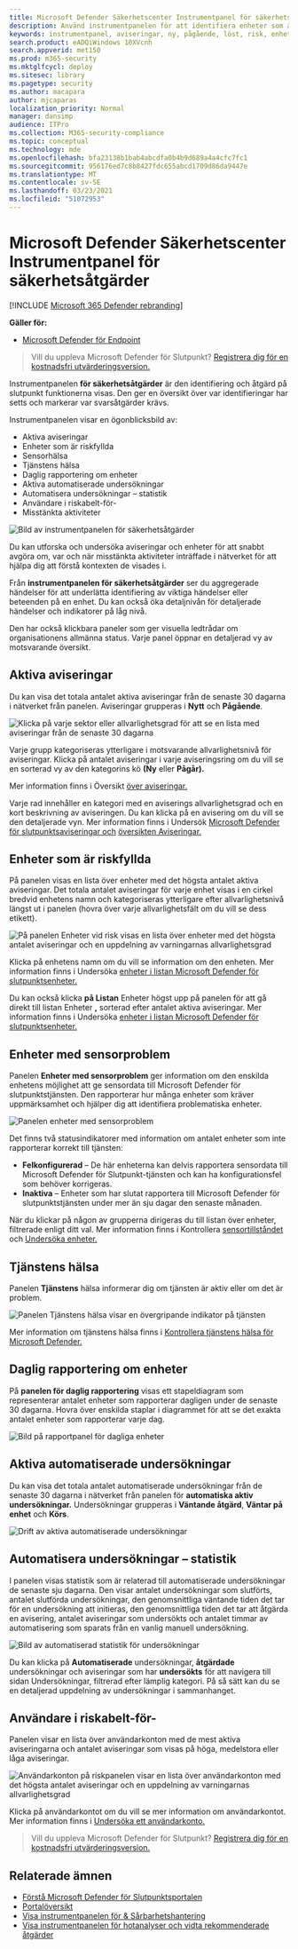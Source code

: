 ```yaml
---
title: Microsoft Defender Säkerhetscenter Instrumentpanel för säkerhetsåtgärder
description: Använd instrumentpanelen för att identifiera enheter som är riskerade, håll reda på status för tjänsten och se statistik och information om enheter och aviseringar.
keywords: instrumentpanel, aviseringar, ny, pågående, löst, risk, enheter för risk, rapportering, statistik, diagram, diagram, hälsa, active malware detections, hotkategori, kategorier, lösenords stjäla, utpressningstrojaner, sårbarhet, hot, låg allvarlighetsgrad, aktiv skadlig kod
search.product: eADQiWindows 10XVcnh
search.appverid: met150
ms.prod: m365-security
ms.mktglfcycl: deploy
ms.sitesec: library
ms.pagetype: security
ms.author: macapara
author: mjcaparas
localization_priority: Normal
manager: dansimp
audience: ITPro
ms.collection: M365-security-compliance
ms.topic: conceptual
ms.technology: mde
ms.openlocfilehash: bfa23138b1bab4abcdfa0b4b9d689a4a4cfc7fc1
ms.sourcegitcommit: 956176ed7c8b8427fdc655abcd1709d86da9447e
ms.translationtype: MT
ms.contentlocale: sv-SE
ms.lasthandoff: 03/23/2021
ms.locfileid: "51072953"
---
```

# <a name="microsoft-defender-security-center-security-operations-dashboard"></a>Microsoft Defender Säkerhetscenter Instrumentpanel för säkerhetsåtgärder

[!INCLUDE [Microsoft 365 Defender rebranding](../../includes/microsoft-defender.md)]


**Gäller för:**
- [Microsoft Defender för Endpoint](https://go.microsoft.com/fwlink/?linkid=2154037)

>Vill du uppleva Microsoft Defender för Slutpunkt? [Registrera dig för en kostnadsfri utvärderingsversion.](https://www.microsoft.com/microsoft-365/windows/microsoft-defender-atp?ocid=docs-wdatp-secopsdashboard-abovefoldlink) 

Instrumentpanelen **för säkerhetsåtgärder** är den identifiering och åtgärd på slutpunkt funktionerna visas. Den ger en översikt över var identifieringar har setts och markerar var svarsåtgärder krävs. 

Instrumentpanelen visar en ögonblicksbild av:

- Aktiva aviseringar
- Enheter som är riskfyllda
- Sensorhälsa
- Tjänstens hälsa
- Daglig rapportering om enheter
- Aktiva automatiserade undersökningar
- Automatisera undersökningar – statistik
- Användare i riskabelt-för-
- Misstänkta aktiviteter


![Bild av instrumentpanelen för säkerhetsåtgärder](images/atp-sec-ops-dashboard.png)

Du kan utforska och undersöka aviseringar och enheter för att snabbt avgöra om, var och när misstänkta aktiviteter inträffade i nätverket för att hjälpa dig att förstå kontexten de visades i.

Från **instrumentpanelen för säkerhetsåtgärder** ser du aggregerade händelser för att underlätta identifiering av viktiga händelser eller beteenden på en enhet. Du kan också öka detaljnivån för detaljerade händelser och indikatorer på låg nivå.

Den har också klickbara paneler som ger visuella ledtrådar om organisationens allmänna status. Varje panel öppnar en detaljerad vy av motsvarande översikt.

## <a name="active-alerts"></a>Aktiva aviseringar
Du kan visa det totala antalet aktiva aviseringar från de senaste 30 dagarna i nätverket från panelen. Aviseringar grupperas i **Nytt** och **Pågående**.

![Klicka på varje sektor eller allvarlighetsgrad för att se en lista med aviseringar från de senaste 30 dagarna](images/active-alerts-tile.png)

Varje grupp kategoriseras ytterligare i motsvarande allvarlighetsnivå för aviseringar. Klicka på antalet aviseringar i varje aviseringsring om du vill se en sorterad vy av den kategorins kö **(Ny** eller **Pågår).**

Mer information finns i Översikt [över aviseringar.](alerts-queue.md)

Varje rad innehåller en kategori med en aviserings allvarlighetsgrad och en kort beskrivning av aviseringen. Du kan klicka på en avisering om du vill se den detaljerade vyn. Mer information finns i Undersök [Microsoft Defender för slutpunktsaviseringar och](investigate-alerts.md) [översikten Aviseringar.](alerts-queue.md)


## <a name="devices-at-risk"></a>Enheter som är riskfyllda
På panelen visas en lista över enheter med det högsta antalet aktiva aviseringar. Det totala antalet aviseringar för varje enhet visas i en cirkel bredvid enhetens namn och kategoriseras ytterligare efter allvarlighetsnivå längst ut i panelen (hovra över varje allvarlighetsfält om du vill se dess etikett).

![På panelen Enheter vid risk visas en lista över enheter med det högsta antalet aviseringar och en uppdelning av varningarnas allvarlighetsgrad](images/devices-at-risk-tile.png)

Klicka på enhetens namn om du vill se information om den enheten. Mer information finns i Undersöka [enheter i listan Microsoft Defender för slutpunktsenheter.](investigate-machines.md)

Du kan också klicka **på Listan** Enheter högst upp på panelen för att gå direkt till listan Enheter **,** sorterad efter antalet aktiva aviseringar. Mer information finns i Undersöka [enheter i listan Microsoft Defender för slutpunktsenheter.](investigate-machines.md)

## <a name="devices-with-sensor-issues"></a>Enheter med sensorproblem
Panelen **Enheter med sensorproblem** ger information om den enskilda enhetens möjlighet att ge sensordata till Microsoft Defender för slutpunktstjänsten. Den rapporterar hur många enheter som kräver uppmärksamhet och hjälper dig att identifiera problematiska enheter.

![Panelen enheter med sensorproblem](images/atp-tile-sensor-health.png)

Det finns två statusindikatorer med information om antalet enheter som inte rapporterar korrekt till tjänsten:
- **Felkonfigurerad** – De här enheterna kan delvis rapportera sensordata till Microsoft Defender för Slutpunkt-tjänsten och kan ha konfigurationsfel som behöver korrigeras.
- **Inaktiva** – Enheter som har slutat rapportera till Microsoft Defender för slutpunktstjänsten under mer än sju dagar den senaste månaden.

När du klickar på någon av grupperna dirigeras du till listan över enheter, filtrerade enligt ditt val. Mer information finns i Kontrollera [sensortillståndet](check-sensor-status.md) och [Undersöka enheter.](investigate-machines.md)

## <a name="service-health"></a>Tjänstens hälsa
Panelen **Tjänstens** hälsa informerar dig om tjänsten är aktiv eller om det är problem.

![Panelen Tjänstens hälsa visar en övergripande indikator på tjänsten](images/status-tile.png)

Mer information om tjänstens hälsa finns i [Kontrollera tjänstens hälsa för Microsoft Defender.](service-status.md)


## <a name="daily-devices-reporting"></a>Daglig rapportering om enheter
På **panelen för daglig rapportering** visas ett stapeldiagram som representerar antalet enheter som rapporterar dagligen under de senaste 30 dagarna. Hovra över enskilda staplar i diagrammet för att se det exakta antalet enheter som rapporterar varje dag.

![Bild på rapportpanel för dagliga enheter](images/atp-daily-devices-reporting.png)


## <a name="active-automated-investigations"></a>Aktiva automatiserade undersökningar
Du kan visa det totala antalet automatiserade undersökningar från de senaste 30 dagarna i nätverket från panelen för **automatiska aktiv undersökningar.** Undersökningar grupperas i **Väntande åtgärd**, **Väntar på enhet** och **Körs**.

![Drift av aktiva automatiserade undersökningar](images/atp-active-investigations-tile.png)


## <a name="automated-investigations-statistics"></a>Automatisera undersökningar – statistik
I panelen visas statistik som är relaterad till automatiserade undersökningar de senaste sju dagarna. Den visar antalet undersökningar som slutförts, antalet slutförda undersökningar, den genomsnittliga väntande tiden det tar för en undersökning att initieras, den genomsnittliga tiden det tar att åtgärda en avisering, antalet aviseringar som undersökts och antalet timmar av automatisering som sparats från en vanlig manuell undersökning. 

![Bild av automatiserad statistik för undersökningar](images/atp-automated-investigations-statistics.png)

Du kan klicka på  **Automatiserade** undersökningar, **åtgärdade** undersökningar och aviseringar som har **undersökts** för att navigera till sidan Undersökningar, filtrerad efter lämplig kategori. På så sätt kan du se en detaljerad uppdelning av undersökningar i sammanhanget.

## <a name="users-at-risk"></a>Användare i riskabelt-för-
Panelen visar en lista över användarkonton med de mest aktiva aviseringarna och antalet aviseringar som visas på höga, medelstora eller låga aviseringar. 

![Användarkonton på riskpanelen visar en lista över användarkonton med det högsta antalet aviseringar och en uppdelning av varningarnas allvarlighetsgrad](images/atp-users-at-risk.png)

Klicka på användarkontot om du vill se mer information om användarkontot. Mer information finns i [Undersöka ett användarkonto.](investigate-user.md)

>Vill du uppleva Microsoft Defender för Slutpunkt? [Registrera dig för en kostnadsfri utvärderingsversion.](https://www.microsoft.com/microsoft-365/windows/microsoft-defender-atp?ocid=docs-wdatp-secopsdashboard-belowfoldlink)

## <a name="related-topics"></a>Relaterade ämnen
- [Förstå Microsoft Defender för Slutpunktsportalen](use.md)
- [Portalöversikt](portal-overview.md)
- [Visa instrumentpanelen för & Sårbarhetshantering](tvm-dashboard-insights.md)
- [Visa instrumentpanelen för hotanalyser och vidta rekommenderade åtgärder](threat-analytics.md)
